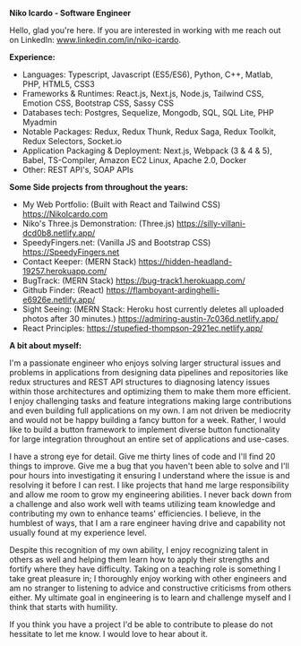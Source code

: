 **Niko Icardo - Software Engineer**

Hello, glad you're here. If you are interested in working with me reach out on LinkedIn: www.linkedin.com/in/niko-icardo. 
 
**Experience:**
- Languages: Typescript, Javascript (ES5/ES6), Python, C++, Matlab, PHP, HTML5, CSS3
- Frameworks & Runtimes: React.js, Next.js, Node.js, Tailwind CSS, Emotion CSS, Bootstrap CSS, Sassy CSS
- Databases tech: Postgres, Sequelize, Mongodb, SQL, SQL Lite, PHP Myadmin
- Notable Packages: Redux, Redux Thunk, Redux Saga, Redux Toolkit, Redux Selectors, Socket.io
- Application Packaging & Deployment: Next.js, Webpack (3 & 4 & 5), Babel, TS-Compiler, Amazon EC2 Linux, Apache 2.0, Docker
- Other: REST API's, SOAP APIs


**Some Side projects from throughout the years:**
- My Web Portfolio: (Built with React and Tailwind CSS) https://NikoIcardo.com 
- Niko's Three.js Demonstration: (Three.js)  https://silly-villani-dcd0b8.netlify.app/ 
- SpeedyFingers.net: (Vanilla JS and Bootstrap CSS) https://SpeedyFingers.net 
- Contact Keeper: (MERN Stack) https://hidden-headland-19257.herokuapp.com/
- BugTrack: (MERN Stack) https://bug-track1.herokuapp.com/
- Github Finder: (React) https://flamboyant-ardinghelli-e6926e.netlify.app/ 
- Sight Seeing: (MERN Stack: Heroku host currently deletes all uploaded photos after 30 minutes.) https://admiring-austin-7c036d.netlify.app/ 
- React Principles: https://stupefied-thompson-2921ec.netlify.app/ 

**A bit about myself:**

I'm a passionate engineer who enjoys solving larger structural issues and problems in applications from designing data pipelines and repositories like redux structures and REST API structures to diagnosing latency issues within those architectures and optimizing them to make them more efficient. I enjoy challenging tasks and feature integrations making large contributions and even building full applications on my own. I am not driven be mediocrity and would not be happy building a fancy button for a week. Rather, I would like to build a button framework to implement diverse button functionality for large integration throughout an entire set of applications and use-cases. 

I have a strong eye for detail. Give me thirty lines of code and I'll find 20 things to improve. Give me a bug that you haven't been able to solve and I'll pour hours into investigating it ensuring I understand where the issue is and resolving it before I can rest. I like projects that hand me large responsibility and allow me room to grow my engineering abilities. I never back down from a challenge and also work well with teams utilizing team knowledge and contributing my own to enhance teams' efficiencies. I believe, in the humblest of ways, that I am a rare engineer having drive and capability not usually found at my experience level.

Despite this recognition of my own ability, I enjoy recognizing talent in others as well and helping them learn how to apply their strengths and fortify where they have difficulty. Taking on a teaching role is something I take great pleasure in; I thoroughly enjoy working with other engineers and am no stranger to listening to advice and constructive criticisms from others either. My ultimate goal in engineering is to learn and challenge myself and I think that starts with humility.  

If you think you have a project I'd be able to contribute to please do not hessitate to let me know. I would love to hear about it.
